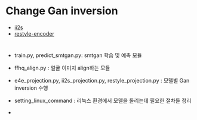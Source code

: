 # Change Gan inversion
- [ii2s](https://github.com/ZPdesu/II2S)
- [restyle-encoder](https://github.com/yuval-alaluf/restyle-encoder)


# 
- train.py, predict_smtgan.py: smtgan 학습 및 예측 모듈 
- ffhq_align.py : 얼굴 이미지 align하는 모듈

- e4e_projection.py, ii2s_projection.py, restyle_projection.py : 모델별 Gan inversion 수행
- setting_linux_command : 리눅스 환경에서 모델을 돌리는데 필요한 절차들 정리
- 

## 
